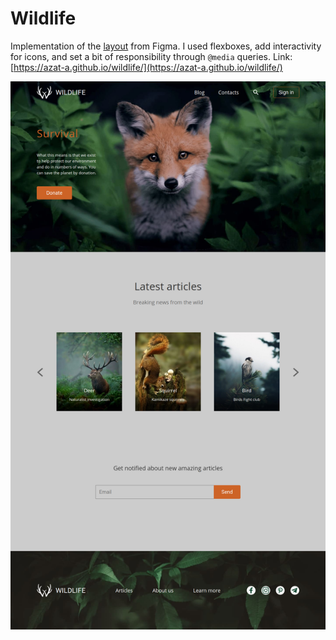 # Wildlife
Implementation of the [layout](https://www.figma.com/file/pHliZKo5eqEvoboD3TzfQf/Wildlife-Copy-for-GitHub) from Figma. I used flexboxes, add interactivity for icons, and set a bit of responsibility through `@media` queries.
Link: [https://azat-a.github.io/wildlife/](https://azat-a.github.io/wildlife/)

![Screenshot of Wildlife](https://raw.githubusercontent.com/azat-a/wildlife/main/wildlife-screenshot.png)
